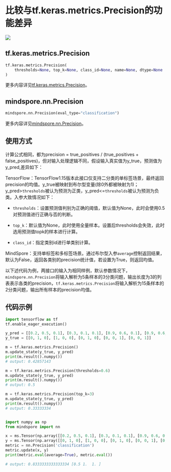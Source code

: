 # 比较与tf.keras.metrics.Precision的功能差异

<a href="https://gitee.com/mindspore/docs/blob/master/docs/mindspore/source_zh_cn/note/api_mapping/tensorflow_diff/metricPrecision.md" target="_blank"><img src="https://mindspore-website.obs.cn-north-4.myhuaweicloud.com/website-images/master/resource/_static/logo_source.png"></a>

## tf.keras.metrics.Precision

```python
tf.keras.metrics.Precision(
    thresholds=None, top_k=None, class_id=None, name=None, dtype=None
)
```

更多内容详见[tf.keras.metrics.Precision](https://www.tensorflow.org/versions/r1.15/api_docs/python/tf/keras/metrics/Precision)。

## mindspore.nn.Precision

```python
mindspore.nn.Precision(eval_type="classification")
```

更多内容详见[mindspore.nn.Precision](https://mindspore.cn/docs/zh-CN/master/api_python/nn/mindspore.nn.Precision.html#mindspore.nn.Precision)。

## 使用方式

计算公式相同，都为precision = true_positives / (true_positives + false_positives)，但对输入处理逻辑不同，假设输入真实值为y_true，预测值为y_pred,差异如下：

TensorFlow：TensorFlow1.15版本此接口仅支持二分类的单标签场景，最终返回precision的均值。y_true被映射到布尔型变量(除0外都被映射为1)；y_pred>`thresholds`被认为预测为正类，y_pred<=`thresholds`被认为预测为负类。入参大致情况如下：

- `thresholds`：设置预测值判别为正确的阈值，默认值为None，此时会使用0.5对预测值进行正确与否的判断。

- `top_k`：默认值为None，此时使用全量样本。设置后thresholds会失效，此时选用预测值topk的样本进行计算。

- `class_id`：指定类别id进行单类别计算。

MindSpore：支持单标签和多标签场景。通过布尔型入参`average`控制返回结果，默认为False，返回各类别的precision统计值，若设置为True，则返回均值。

以下述代码为例，两接口的输入为相同样例，默认参数情况下，`mindspore.nn.Precision`将输入解析为5条样本的3分类问题，输出长度为3的列表表示各类的precision，`tf.keras.metrics.Precision`将输入解析为15条样本的2分类问题，输出所有样本的precision均值。

## 代码示例

```python
import tensorflow as tf
tf.enable_eager_execution()

y_pred = [[0.2, 0.5, 0.1], [0.3, 0.1, 0.1], [0.9, 0.6, 0.1], [0.9, 0.6, 0.97], [0.2, 0.6, 0.8]]
y_true = [[0, 1, 0], [1, 0, 0], [0, 1, 0], [0, 0, 1], [0, 0, 1]]

m = tf.keras.metrics.Precision()
m.update_state(y_true, y_pred)
print(m.result().numpy())
# output: 0.42857143

m = tf.keras.metrics.Precision(thresholds=0.6)
m.update_state(y_true, y_pred)
print(m.result().numpy())
# output: 0.5

m = tf.keras.metrics.Precision(top_k=3)
m.update_state(y_true, y_pred)
print(m.result().numpy())
# output: 0.33333334


import numpy as np
from mindspore import nn

x = ms.Tensor(np.array([[0.2, 0.5, 0.1], [0.3, 0.1, 0.1], [0.9, 0.6, 0.1], [0.9, 0.6, 0.97], [0.2, 0.6, 0.8]]))
y = ms.Tensor(np.array([[0, 1, 0], [1, 0, 0], [0, 1, 0], [0, 0, 1], [0, 0, 1]]))
metric = nn.Precision('classification')
metric.update(x, y)
print(metric.eval(average=True), metric.eval())

# output: 0.8333333333333334 [0.5 1.  1. ]
```
